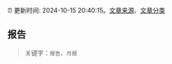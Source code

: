 :alarm_clock: 更新时间: 2024-10-15 20:40:15。[文章来源](/README.md)、[文章分类](/TAGS.md)

## 报告


> 关键字：`报告`、`月报`



